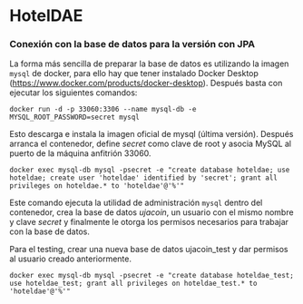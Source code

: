 # HotelDAE


### Conexión con la base de datos para la versión con JPA

La forma más sencilla de preparar la base de datos es utilizando la imagen
`mysql` de docker, para ello hay que tener instalado Docker Desktop
(https://www.docker.com/products/docker-desktop). Después basta con ejecutar
los siguientes comandos:

```
docker run -d -p 33060:3306 --name mysql-db -e MYSQL_ROOT_PASSWORD=secret mysql
```

Esto descarga e instala la imagen oficial de mysql (última versión).
Después arranca el contenedor, define _secret_ como clave de root y
asocia MySQL al puerto de la máquina anfitrión 33060.

```
docker exec mysql-db mysql -psecret -e "create database hoteldae; use hoteldae; create user 'hoteldae' identified by 'secret'; grant all privileges on hoteldae.* to 'hoteldae'@'%'"
```

Este comando ejecuta la utilidad de administración `mysql` dentro del contenedor,
crea la base de datos *ujacoin*, un usuario con el mismo nombre y clave _secret_
y finalmente le otorga los permisos necesarios para trabajar con la base
de datos.

Para el testing, crear una nueva base de datos ujacoin_test y dar permisos al usuario creado anteriormente.

```
docker exec mysql-db mysql -psecret -e "create database hoteldae_test; use hoteldae_test; grant all privileges on hoteldae_test.* to 'hoteldae'@'%'"
```



